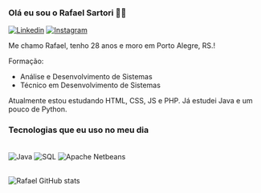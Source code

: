 
### Olá eu sou o Rafael Sartori 🖐🏼

[![Linkedin](https://img.shields.io/badge/LinkedIn-0077B5?style=for-the-badge&logo=linkedin&logoColor=white)](https://www.linkedin.com/in/rafael-sartori-de-azevedo-354b85180/)
[![Instagram](https://img.shields.io/badge/Instagram-E4405F?style=for-the-badge&logo=instagram&logoColor=white)](https://www.instagram.com/_sartorirafael/)

Me chamo Rafael, tenho 28 anos e moro em Porto Alegre, RS.!

Formação:
- Análise e Desenvolvimento de Sistemas
- Técnico em Desenvolvimento de Sistemas

Atualmente estou estudando HTML, CSS, JS e PHP. Já estudei Java e um pouco de Python.

### Tecnologias que eu uso no meu dia

<div style ="display: inline_block"><br/>
<img align="center" alt="Java" src="https://img.shields.io/badge/Java-ED8B00?style=for-the-badge&logo=openjdk&logoColor=white">
<img align="center" alt="SQL" src="https://img.shields.io/badge/MySQL-005C84?style=for-the-badge&logo=mysql&logoColor=white">
<img align="center" alt="Apache Netbeans" src="https://img.shields.io/badge/apache%20netbeans-1B6AC6?style=for-the-badge&logo=apache%20netbeans%20IDE&logoColor=white">
</div><br/>

![Rafael GitHub stats](https://github-readme-stats.vercel.app/api?username=sartorirafaell&show_icons=true&theme=tokyonight)

